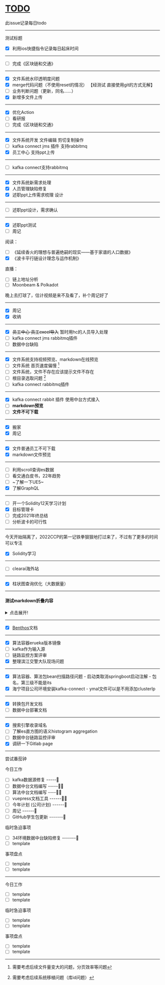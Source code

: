 # [TODO](https://github.com/linziyang1106/2022/issues/1)

此issue记录每日todo

---

测试标题

- [x] 利用ios快捷指令记录每日起床时间

---

- [ ] 完成《区块链和交通》

---

- [x] 文件系统水印透明度问题
- [x] merge代码问题（不使用reset的情况） 【经测试 直接使用git的方式无解】
- [ ] 业务判断问题（更新，同名……）
- [x] 新增多文件上传

---

- [x] 优化Action
- [ ] 看研报
- [ ] 完成《区块链和交通》

---

- [x] 文件系统开发 文件编辑 剪切复制操作
- [ ] kafka connect jms 插件 支持rabbitmq
- [x] 员工中心 支持ppt上传

---

- [ ] kafka connect支持rabbitmq

---

- [x] 文件系统新需求处理
- [x] 人员管理缺陷修复
- [x] 述职ppt上传需求梳理 设计

---

- [ ] 述职ppt设计，需求确认

---

- [x] 述职ppt测试
- [ ] 周记

阅读：
- [ ] 《延续香火的理想与普遍绝嗣的现实——基于家谱的人口数据》
- [x] 《波卡平行链设计理念与运作机制》

直播：
- [ ] 链上地址分析
- [ ] Moonbeam & Polkadot

晚上去打球了，估计视频是来不及看了，补个周记好了

---

- [x] 周记
- [x] 收纳

---

- [x] ~~员工中心 员工excel导入~~ 暂时用hc的人员导入处理
- [ ] kafka connect jms rabbitmq插件
- [ ] 数据中台缺陷

---

- [x] 文件系统支持视频预览、markdown在线预览
- [ ] 文件系统 首页速度偏慢 [^1]
- [ ] 文件系统，文件不存在应该提示文件不存在
- [ ] 根目录选取问题 [^2]
- [ ] kafka connect rabbitmq插件

[^1]: 需要考虑后续文件量变大的问题，分页效率等问题
[^2]: 需要考虑后续系统移植问题（库id问题）

---

- [x] kafka connect rabbit 插件 使用中台方式接入
- [ ] **markdown预览**
- [ ] **文件不可下载**

---

- [x] 搬家 
- [x] 周记

---

- [x] 文件普通员工不可下载
- [x] markdown文件预览

---

- [ ] 利用scroll查询es数据
- [ ] 看交通白皮书，22年趋势
- [ ] ~了解一下UE5~
- [x] 了解GraphQL

---

- [ ] 开一个Solidity12天学习计划
- [x] 目标管理卡
- [ ] 完成2021年终总结
- [ ] 分析波卡的可行性

---

今天开始隔离了，2022CCP的第一记铁拳狠狠地打过来了，不过有了更多的时间可以专注
- [x] Solidity学习

---

- [ ] clearai海外站

---

- [x] 柱状图查询优化（大数据量）

---

#### 测试markdown折叠内容
<details>
  <summary>点击展开!</summary>
  
  ## Heading
- [x] 1. 柱状图优化(使用es的histogram aggregation)
- [x] 2. 解决海宁项目算法中台启动问题
- [ ] 3. 链路日志数量
- [x] 4. 链路周期内数据量
</details>

---

- [x] [Benthos](https://www.benthos.dev/)文档

---

- [x] 算法容器erueka版本镜像
- [ ] kafka作为输入源
- [ ] 链路监控方案评审
- [x] 整理滨江交警大队现场问题

---

- [x] 算法容器、算法包bean扫描路径问题
        - 启动类取消springboot启动注解
        - 包名，第三级不能是its
- [x] 海宁项目公司环境安装kafka-connect
       - ymal文件可以是不用添加clusterIp

---

- [x] 转换包开发文档
- [ ] 数据中台部署文档

---

- [x] 搜索引擎收录域名
- [ ] 了解es直方图的语义histogram aggregation
- [ ] 数据中台链路监控评审
- [x] 调研一下Gitlab page

---

尝试番茄钟

今日工作
- [ ] kafka数据源修复       -----🍅
- [ ] 数据中台文档编写     -----🍅🍅
- [ ] 算法中台文档编写      ----🍅🍅
- [ ] vuepress文档工具       ------🍅🍅
- [ ] 今年计划 (公司计划)      ------🍅
- [ ] 周记        ------🍅
- [ ] GitHub学生包更新    -------🍅

临时急迫事项
- [ ] 34环境数据中台缺陷修复  -------🍅
- [ ] template

事项盘点
- [ ] template
- [ ] template

---

今日工作
- [ ] template
- [ ] template

临时急迫事项
- [ ] template
- [ ] template

事项盘点
- [ ] template
- [ ] template